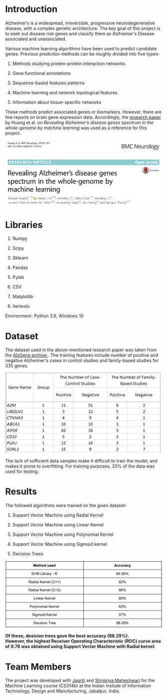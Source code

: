 # Introduction
Alzheimer’s is a widespread, irreversible, progressive neurodegenerative disease, with a complex genetic architecture. The key goal of this project is to seek out disease risk genes and classify them as Alzheimer's Disease associated and unassociated.

Various machine learning algorithms have been used to predict candidate genes. Previous prediction methods can be roughly divided into five types-

1. Methods studying protein-protein interaction networks

2. Gene functional annotations

3. Sequence-based features patterns

4. Machine learning and network topological features

5. Information about tissue-specific networks

These methods predict associated genes or biomarkers. However, there are few reports on brain gene expression data. Accordingly, the <a href = "https://pubmed.ncbi.nlm.nih.gov/29320986/">research paper</a> by Huang et al. on *Revealing Alzheimer’s disease genes spectrum in the whole-genome by machine learning* was used as a reference for this project.

<img src = "https://github.com/isha-git/Alzheimers-Disease/blob/master/Images/ResearchPaper.PNG" width = "800">

# Libraries
1. Numpy

2. Scipy <br>
3. Sklearn <br>
4. Pandas <br>
5. Pylab <br>
6. CSV <br>
7. Matplotlib <br>
8. Itertools <br>

Environment- Python 3.6, Windows 10

# Dataset
The dataset used in the above-mentioned research paper was taken from the <a href = "http://www.alzgene.org/"> AlzGene archive </a>. The training features include number of positive and negative Alzheimer's cases in control studies and family-based studies for 335 genes.

<img src = "https://github.com/isha-git/Alzheimers-Disease/blob/master/Images/DatasetScreenshot.PNG" width = "500">

The lack of sufficient data samples make it difficult to train the model, and makes it prone to overfitting.
For training purposes, 33% of the data was used for testing.

# Results
The followed algorithms were trained on the given dataset-

1. Support Vector Machine using Radial Kernel

2. Support Vector Machine using Linear Kernel

3. Support Vector Machine using Polynomial Kernel

4. Support Vector Machine using Sigmoid kernel

5. Decision Trees

<img src = "https://github.com/isha-git/Alzheimers-Disease/blob/master/Images/Results.PNG" width = "800">

**Of these, desicion trees gave the best accuracy (88.29%). <br>
However, the highest Receiver Operating Characteristic (ROC) curve area of 0.78 was obtained using Support Vector Machine with Radial kernel.**

# Team Members
The project was developed with <a href = "https://github.com/jagriti04">Jagriti</a> and <a href="https://github.com/shripriyamaheshwari">Shripriya Maheshwari</a> for the Machine Learning course (CS314b) at the Indian Instiute of Information Technology, Design and Manufacturing, Jabalpur, India.

